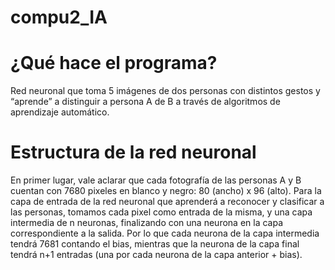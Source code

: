 # compu2_IA
# ¿Qué hace el programa? 
  Red neuronal que toma 5 imágenes de dos personas con distintos gestos y “aprende” a distinguir a persona A de B a través de algoritmos de aprendizaje automático. 
# Estructura de la red neuronal 
  En primer lugar, vale aclarar que cada fotografía de las personas A y B cuentan con 7680 pixeles en blanco y negro: 80 (ancho) x 96 (alto). Para la capa de entrada de la red neuronal que aprenderá a reconocer y clasificar a las personas, tomamos cada pixel como entrada de la misma, y una capa intermedia de n neuronas, finalizando con una neurona en la capa correspondiente a la salida. Por lo que cada neurona de la capa intermedia tendrá 7681 contando el bias, mientras que la neurona de la capa final tendrá n+1 entradas (una por cada neurona de la capa anterior + bias). 

